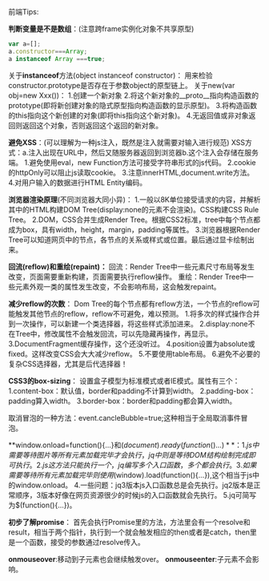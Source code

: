 前端Tips:

**判断变量是不是数组**：(注意跨frame实例化对象不共享原型)
```javascript
var a=[];
a.constructor===Array;
a instanceof Array ===true;
```
关于**instanceof**方法(object instanceof constructor)：
用来检验constructor.prototype是否存在于参数object的原型链上。
关于new(var obj=new Xxx())：
1.创建一个新对象
2.将这个新对象的__proto__指向构造函数的prototype(即将新创建对象的隐式原型指向构造函数的显示原型)。
3.将构造函数的this指向这个新创建的对象(即将this指向这个新对象)。
4.无返回值或非对象返回则返回这个对象，否则返回这个返回的新对象。

**避免XSS**：(可以理解为一种js注入，既然是注入就需要对输入进行规范)
XSS方式：a.注入出现在URL中，然后又随服务器返回到浏览器b.这个注入会存储在服务端。
1.避免使用eval，new Function方法可接受字符串形式的js代码。
2.cookie的httpOnly可以阻止js读取cookie。
3.注意innerHTML,document.write方法。
4.对用户输入的数据进行HTML Entity编码。

**浏览器渲染原理**(不同浏览器大同小异)：
1.一般以8K单位接受请求的内容，并解析其中的HTML构建DOM Tree(display:none的元素不会渲染)。CSS构建CSS Rule Tree。
2.DOM，CSS合并生成Render Tree。根据CSS2标准，tree中每个节点都成为box，具有width，height，margin，padding等属性。
3.浏览器根据Render Tree可以知道网页中的节点，各节点的关系或样式或位置。最后通过显卡绘制出来。

**回流(reflow)和重绘(repaint)：**
回流：Render Tree中一些元素尺寸布局等发生改变，页面需要重新构建，页面需要执行reflow操作。
重绘：Render Tree中一些元素外观一类的属性发生改变，不会影响布局，这会触发repaint。

**减少reflow的次数**：
Dom Tree的每个节点都有reflow方法，一个节点的reflow可能触发其他节点的reflow，reflow不可避免，难以预测。
1.将多次的样式操作合并到一次操作，可以新建一个类选择器，将这些样式添加进来。
2.display:none不在Tree中，修改属性不会触发回流，可以先隐藏再操作，再显示。
3.DocumentFragment缓存操作，这个还没听过。
4.position设置为absolute或fixed。这样改变CSS会大大减少reflow。
5.不要使用table布局。
6.避免不必要的复杂CSS选择器，尤其是后代选择器！

**CSS3的box-sizing**：
设置盒子模型为标准模式或者IE模式。属性有三个：
1.content-box：默认值，border和padding不计算到width。
2.padding-box：padding算入width。
3.border-box：border和padding都会算入width。

取消冒泡的一种方法：event.cancleBubble=true;这种相当于全局取消事件冒泡。

**window.onload=function(){...}和$(document).ready(function(){...})**：
1.js中需要等待图片等所有元素加载完毕才会执行，jq中则是等待DOM结构绘制完成即可执行。
2.js这方法只能执行一个，jq编写多个入口函数，多个都会执行。
3.如果需要等待所有元素加载完毕则使用$(window).load(function(){...}),这个相当于js中的window.onload。
4.一些问题：jq3版本js入口函数总是会先执行。jq2版本是正常顺序，3版本好像在网页资源很少的时候js的入口函数就会先执行。
5.jq可简写为$(function(){...})。

**初步了解promise**：
首先会执行Promise里的方法，方法里会有一个resolve和result，相当于两个指针，执行到一个就会触发相应的then或者是catch，then里是一个函数，接受的参数通过resolve传入。

**onmouseover**:移动到子元素也会继续触发over。
**onmouseenter**:子元素不会影响。